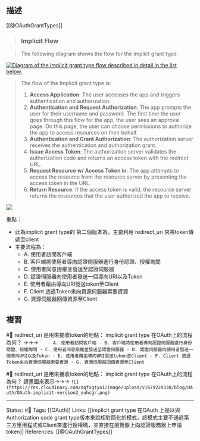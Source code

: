 ## 描述

[[@OAuthGrantTypes]]

> ### Implicit Flow

> The following diagram shows the flow for the Implict grant type:

[![Diagram of the Implicit grant type flow described in detail in the list below.](https://docs.vmware.com/en/Single-Sign-On-for-VMware-Tanzu-Application-Service/1.14/sso/Images/images-oauth_implicit.png)](https://docs.vmware.com/en/Single-Sign-On-for-VMware-Tanzu-Application-Service/1.14/sso/Images/images-oauth_implicit.png)

> The flow of the Implicit grant type is:
> 
> 1.  **Access Application**: The user accesses the app and triggers authentication and authorization.
> 2.  **Authentication and Request Authorization**: The app prompts the user for their username and password. The first time the user goes through this flow for the app, the user sees an approval page. On this page, the user can choose permissions to authorize the app to access resources on their behalf.
> 3.  **Authentication and Grant Authorization**: The authorization server receives the authentication and authorization grant.
> 4.  **Issue Access Token**: The authorization server validates the authorization code and returns an access token with the redirect URL.
> 5.  **Request Resource w/ Access Token in**: The app attempts to access the resource from the resource server by presenting the access token in the URL.
> 6.  **Return Resource**: If the access token is valid, the resource server returns the resources that the user authorized the app to receive.


![](https://res.cloudinary.com/dqfxgtyoi/image/upload/v1679229338/blog/OAuth/OAuth-implicit-version2_euhcgr.png)

重點：
- 此為implicit grant type的 第二個版本為，主要利用 redirect_uri 來將token傳遞至client
- 主要流程為：
	- A. 使用者訪問客戶端
	- B. 客戶端將使用者導向認證伺服器進行身份認證、授權詢問
	- C. 使用者同意授權並發送至認證伺服器
	- D. 認證伺服器向使用者發送一個導向URI以及Token
	- E. 使用者藉由導向URI發送token至Client
	- F. Client 透過Token來向資源伺服器索要資源
	- G. 資源伺服器回傳資源至Client

## 複習

#🧠 redirect_uri 是用來接收token的地點： implicit grant type 在OAuth上的流程為何？ ->->-> `	- A. 使用者訪問客戶端 - B. 客戶端將使用者導向認證伺服器進行身份認證、授權詢問 - C. 使用者同意授權並發送至認證伺服器 - D. 認證伺服器向使用者發送一個導向URI以及Token - E. 使用者藉由導向URI發送token至Client - F. Client 透過Token來向資源伺服器索要資源 - G. 資源伺服器回傳資源至Client`
<!--SR:!2023-03-22,3,250-->

#🧠  redirect_uri 是用來接收token的地點： implicit grant type 在OAuth上的流程為何？ 請畫圖來表示->->-> `![](https://res.cloudinary.com/dqfxgtyoi/image/upload/v1679229338/blog/OAuth/OAuth-implicit-version2_euhcgr.png)`


---
Status: #🌱 
Tags:
[[OAuth]]
Links:
[[implicit grant type 在OAuth 上是以與Authorization code grant type版本來說相對簡化的模式，該模式主要不通過第三方應用程式或Client來進行授權碼，並直接在瀏覽器上向認證服務器上申請token]]
References:
[[@OAuthGrantTypes]]